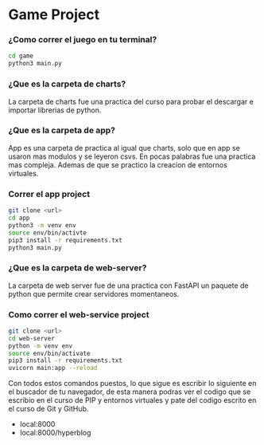 # Game Project
### ¿Como correr el juego en tu terminal?
```sh
cd game
python3 main.py
```

### ¿Que es la carpeta de charts?
La carpeta de charts fue una practica del curso para probar el descargar e importar librerias de python.

### ¿Que es la carpeta de app?
App es una carpeta de practica al igual que charts, solo que en app se usaron mas modulos y se leyeron csvs. En pocas palabras fue una practica mas compleja. Ademas de que se practico la creacion de entornos virtuales.

### Correr el app project
 ```sh
git clone <url>
cd app
python3 -m venv env
source env/bin/activte
pip3 install -r requirements.txt
python3 main.py
 ```

### ¿Que es la carpeta de web-server?
La carpeta de web server fue de una practica con FastAPI un paquete de python que permite crear servidores momentaneos.

### Como correr el web-service project
```sh
git clone <url>
cd web-server
python -m venv env
source env/bin/activate
pip3 install -r requirements.txt
uvicorn main:app --reload
```
Con todos estos comandos puestos, lo que sigue es escribir lo siguiente en el buscador de tu navegador, de esta manera podras ver el codigo que se escribio en el curso de PIP y entornos virtuales y pate del codigo escrito en el curso de Git y GitHub.
* local:8000
* local:8000/hyperblog

